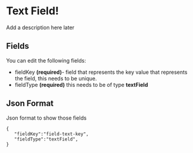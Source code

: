 # Text Field!

Add a description here later

## Fields

You can edit the following fields:

 - fieldKey **(required)**- field that represents the key value that represents the field, this needs to be unique.
 - fieldType **(required)** this needs to be of type **textField**


## Json Format

Json format to show those fields

    {
       "fieldKey":"field-text-key",
       "fieldType":"textField",
    }
